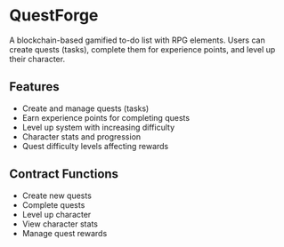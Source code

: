 # QuestForge
A blockchain-based gamified to-do list with RPG elements. Users can create quests (tasks), complete them for experience points, and level up their character.

## Features
- Create and manage quests (tasks)
- Earn experience points for completing quests
- Level up system with increasing difficulty
- Character stats and progression
- Quest difficulty levels affecting rewards

## Contract Functions
- Create new quests
- Complete quests
- Level up character
- View character stats
- Manage quest rewards
